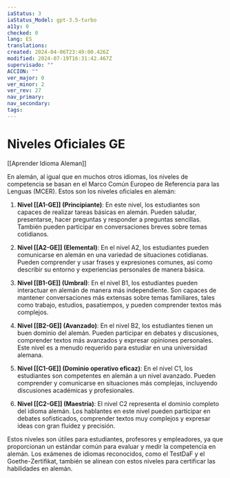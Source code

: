 ```yaml
---
iaStatus: 3
iaStatus_Model: gpt-3.5-turbo
a11y: 0
checked: 0
lang: ES
translations: 
created: 2024-04-06T23:49:00.426Z
modified: 2024-07-19T16:31:42.467Z
supervisado: ""
ACCION: ""
ver_major: 0
ver_minor: 2
ver_rev: 27
nav_primary: 
nav_secondary: 
tags:
---
```

# Niveles Oficiales GE

[[Aprender Idioma Aleman]]

En alemán, al igual que en muchos otros idiomas, los niveles de competencia se basan en el Marco Común Europeo de Referencia para las Lenguas (MCER). Estos son los niveles oficiales en alemán:

1. **Nivel [[A1-GE]] (Principiante)**: En este nivel, los estudiantes son capaces de realizar tareas básicas en alemán. Pueden saludar, presentarse, hacer preguntas y responder a preguntas sencillas. También pueden participar en conversaciones breves sobre temas cotidianos.
    
2. **Nivel [[A2-GE]] (Elemental)**: En el nivel A2, los estudiantes pueden comunicarse en alemán en una variedad de situaciones cotidianas. Pueden comprender y usar frases y expresiones comunes, así como describir su entorno y experiencias personales de manera básica.
    
3. **Nivel [[B1-GE]] (Umbral)**: En el nivel B1, los estudiantes pueden interactuar en alemán de manera más independiente. Son capaces de mantener conversaciones más extensas sobre temas familiares, tales como trabajo, estudios, pasatiempos, y pueden comprender textos más complejos.
    
4. **Nivel [[B2-GE]] (Avanzado)**: En el nivel B2, los estudiantes tienen un buen dominio del alemán. Pueden participar en debates y discusiones, comprender textos más avanzados y expresar opiniones personales. Este nivel es a menudo requerido para estudiar en una universidad alemana.
    
5. **Nivel [[C1-GE]] (Dominio operativo eficaz)**: En el nivel C1, los estudiantes son competentes en alemán a un nivel avanzado. Pueden comprender y comunicarse en situaciones más complejas, incluyendo discusiones académicas y profesionales.
    
6. **Nivel [[C2-GE]] (Maestría)**: El nivel C2 representa el dominio completo del idioma alemán. Los hablantes en este nivel pueden participar en debates sofisticados, comprender textos muy complejos y expresar ideas con gran fluidez y precisión.
    
Estos niveles son útiles para estudiantes, profesores y empleadores, ya que proporcionan un estándar común para evaluar y medir la competencia en alemán. Los exámenes de idiomas reconocidos, como el TestDaF y el Goethe-Zertifikat, también se alinean con estos niveles para certificar las habilidades en alemán.